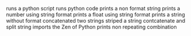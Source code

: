 runs a python script
runs python code
prints a non format string
prints a number using string format
prints a float using string format
prints a string without format
concatenated two strings
striped a string
contcatenate and split string
imports the Zen of Python
prints non repeating combination
